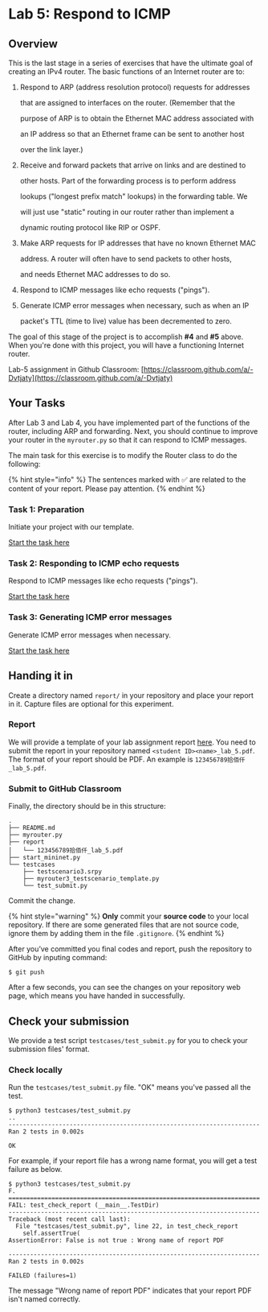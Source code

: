 # Lab 5: Respond to ICMP

## Overview

This is the last stage in a series of exercises that have the ultimate goal of creating an IPv4 router. The basic functions of an Internet router are to:

1.  Respond to ARP (address resolution protocol) requests for addresses

    that are assigned to interfaces on the router. (Remember that the

    purpose of ARP is to obtain the Ethernet MAC address associated with

    an IP address so that an Ethernet frame can be sent to another host

    over the link layer.)
2.  Receive and forward packets that arrive on links and are destined to

    other hosts. Part of the forwarding process is to perform address

    lookups ("longest prefix match" lookups) in the forwarding table. We

    will just use "static" routing in our router rather than implement a

    dynamic routing protocol like RIP or OSPF.
3.  Make ARP requests for IP addresses that have no known Ethernet MAC

    address. A router will often have to send packets to other hosts,

    and needs Ethernet MAC addresses to do so.
4. Respond to ICMP messages like echo requests ("pings").
5.  Generate ICMP error messages when necessary, such as when an IP

    packet's TTL (time to live) value has been decremented to zero.

The goal of this stage of the project is to accomplish **#4** and **#5** above. When you're done with this project, you will have a functioning Internet router.

Lab-5 assignment in Github Classroom: [https://classroom.github.com/a/-Dvtjaty](https://classroom.github.com/a/-Dvtjaty)

## Your Tasks

After Lab 3 and Lab 4, you have implemented part of the functions of the router, including ARP and forwarding. Next, you should continue to improve your router in the `myrouter.py` so that it can respond to ICMP messages.

The main task for this exercise is to modify the Router class to do the following:

{% hint style="info" %}
The sentences marked with ✅ are related to the content of your report. Please pay attention.
{% endhint %}

### Task 1: Preparation

Initiate your project with our template.

[Start the task here](preparation.md)

### Task 2: Responding to ICMP echo requests

Respond to ICMP messages like echo requests ("pings").

[Start the task here](respond-icmp.md)

### Task 3: Generating ICMP error messages

Generate ICMP error messages when necessary.

[Start the task here](generate-error-messages.md)

## Handing it in

Create a directory named `report/` in your repository and place your report in it. Capture files are optional for this experiment.

### Report

We will provide a template of your lab assignment report [here](https://box.nju.edu.cn/d/f334d2c3bd4446b68003/). You need to submit the report in your repository named `<student ID><name>_lab_5.pdf`. The format of your report should be PDF. An example is `123456789拾佰仟_lab_5.pdf`.

### Submit to GitHub Classroom

Finally, the directory should be in this structure:

```
.
├── README.md
├── myrouter.py
├── report
│   └── 123456789拾佰仟_lab_5.pdf
├── start_mininet.py
└── testcases
    ├── testscenario3.srpy
    ├── myrouter3_testscenario_template.py
    └── test_submit.py
```

Commit the change.

{% hint style="warning" %}
**Only** commit your **source code** to your local repository. If there are some generated files that are not source code, ignore them by adding them in the file `.gitignore`.
{% endhint %}

After you’ve committed you final codes and report, push the repository to GitHub by inputing command:

```
$ git push
```

After a few seconds, you can see the changes on your repository web page, which means you have handed in successfully.

## Check your submission

We provide a test script `testcases/test_submit.py` for you to check your submission files' format.

### Check locally

Run the `testcases/test_submit.py` file. "OK" means you've passed all the test.

```
$ python3 testcases/test_submit.py
..
----------------------------------------------------------------------
Ran 2 tests in 0.002s

OK
```

For example, if your report file has a wrong name format, you will get a test failure as below.

```
$ python3 testcases/test_submit.py
F.
======================================================================
FAIL: test_check_report (__main__.TestDir)
----------------------------------------------------------------------
Traceback (most recent call last):
  File "testcases/test_submit.py", line 22, in test_check_report
    self.assertTrue(
AssertionError: False is not true : Wrong name of report PDF

----------------------------------------------------------------------
Ran 2 tests in 0.002s

FAILED (failures=1)
```

The message "Wrong name of report PDF" indicates that your report PDF isn't named correctly.
